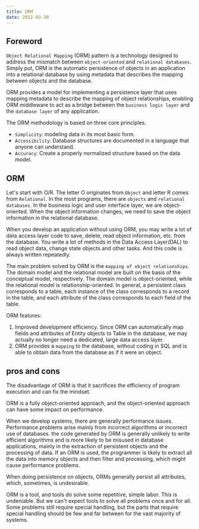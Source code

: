 ```yaml
---
title: ORM
date: 2022-03-30
---
```


## Foreword

`Object Relational Mapping` (ORM) pattern is a technology designed to address the mismatch between `object-oriented` and `relational databases`. Simply put, ORM is the automatic persistence of objects in an application into a relational database by using metadata that describes the mapping between objects and the database.

ORM provides a model for implementing a persistence layer that uses mapping metadata to describe the mapping of object relationships, enabling ORM middleware to act as a bridge between the `business logic layer` and the `database layer` of any application.

The ORM methodology is based on three core principles.

- `Simplicity`: modeling data in its most basic form.
- `Accessibility`: Database structures are documented in a language that anyone can understand.
- `Accuracy`: Create a properly normalized structure based on the data model.

## ORM

Let's start with O/R. The letter O originates from `Object` and letter R comes from `Relational`. In the most programs, there are `objects` and `relational databases`. In the business logic and user interface layer, we are object-oriented. When the object information changes, we need to save the object information in the relational database.

When you develop an application without using ORM, you may write a lot of data access layer code to save, delete, read object information, etc. from the database. You write a lot of methods in the Data Access Layer(DAL) to read object data, change state objects and other tasks. And this code is always written repeatedly.

The main problem solved by ORM is the `mapping of object relationships`. The domain model and the relational model are built on the basis of the conceptual model, respectively. The domain model is object-oriented, while the relational model is relationship-oriented. In general, a persistent class corresponds to a table, each instance of the class corresponds to a record in the table, and each attribute of the class corresponds to each field of the table.

ORM features:

1. Improved development efficiency. Since ORM can automatically map fields and attributes of Entity objects to Table in the database, we may actually no longer need a dedicated, large data access layer.
2. ORM provides a `mapping` to the database, without coding in SQL and is able to obtain data from the database as if it were an object.

## pros and cons

The disadvantage of ORM is that it sacrifices the efficiency of program execution and can fix the mindset.

ORM is a fully object-oriented approach, and the object-oriented approach can have some impact on performance.

When we develop systems, there are generally performance issues. Performance problems arise mainly from incorrect algorithms or incorrect use of databases. the code generated by ORM is generally unlikely to write efficient algorithms and is more likely to be misused in database applications, mainly in the extraction of persistent objects and the processing of data. If an ORM is used, the programmer is likely to extract all the data into memory objects and then filter and processing, which might cause performance problems.

When doing persistence on objects, ORMs generally persist all attributes, which, sometimes, is undesirable.

ORM is a tool, and tools do solve some repetitive, simple labor. This is undeniable. But we can't expect tools to solve all problems once and for all. Some problems still require special handling, but the parts that require special handling should be few and far between for the vast majority of systems.

